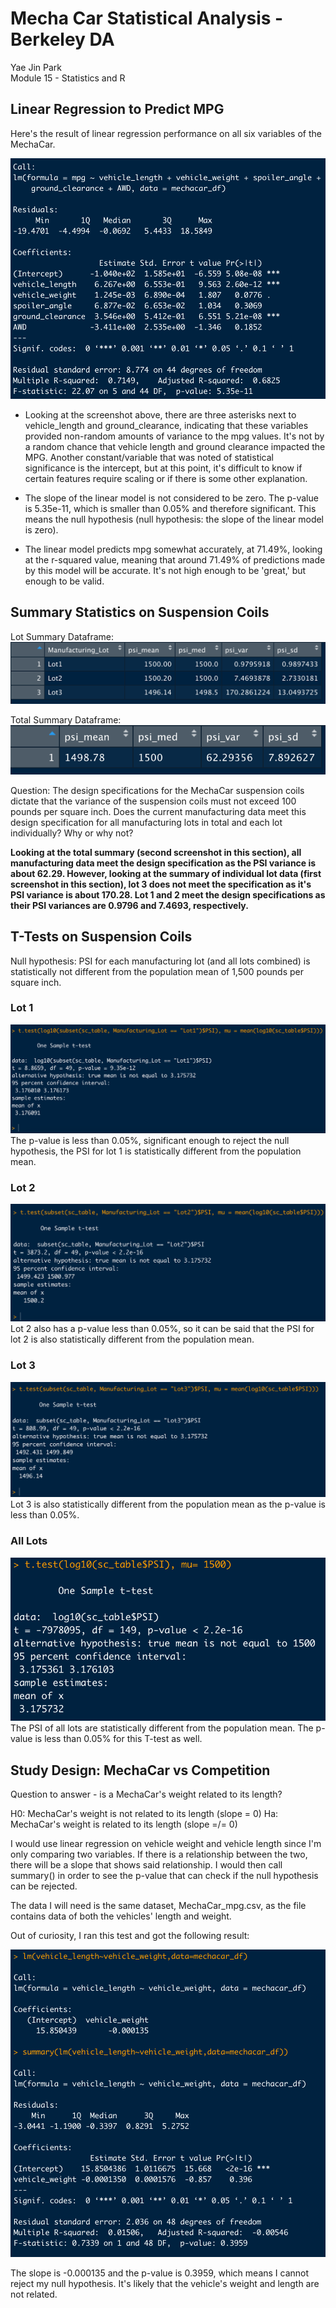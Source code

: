 # Mecha Car Statistical Analysis - Berkeley DA
Yae Jin Park\
Module 15 - Statistics and R

## Linear Regression to Predict MPG

Here's the result of linear regression performance on all six variables of the MechaCar.

![LM](https://github.com/yaejinpark/mechaCar_statistical_analysis/blob/main/resources/d1.png)

* Looking at the screenshot above, there are three asterisks next to vehicle_length and ground_clearance, indicating that these variables provided non-random amounts of variance to the mpg values. It's not by a random chance that vehicle length and ground clearance impacted the MPG. Another constant/variable that was noted of statistical significance is the intercept, but at this point, it's difficult to know if certain features require scaling or if there is some other explanation.

* The slope of the linear model is not considered to be zero. The p-value is 5.35e-11, which is smaller than 0.05% and therefore significant. This means the null hypothesis (null hypothesis: the slope of the linear model is zero).

* The linear model predicts mpg somewhat accurately, at 71.49%, looking at the r-squared value, meaning that around 71.49% of predictions made by this model will be accurate. It's not high enough to be 'great,' but enough to be valid.

## Summary Statistics on Suspension Coils

Lot Summary Dataframe:
![Lot Summary](https://github.com/yaejinpark/mechaCar_statistical_analysis/blob/main/resources/d2-lot_summary.png)

Total Summary Dataframe:
![Total Summary](https://github.com/yaejinpark/mechaCar_statistical_analysis/blob/main/resources/d2-total_summary.png)

Question: The design specifications for the MechaCar suspension coils dictate that the variance of the suspension coils must not exceed 100 pounds per square inch. Does the current manufacturing data meet this design specification for all manufacturing lots in total and each lot individually? Why or why not?

**Looking at the total summary (second screenshot in this section), all manufacturing data meet the design specification as the PSI variance is about 62.29. However, looking at the summary of individual lot data (first screenshot in this section), lot 3 does not meet the specification as it's PSI variance is about 170.28. Lot 1 and 2 meet the design specifications as their PSI variances are 0.9796 and 7.4693, respectively.**

## T-Tests on Suspension Coils
Null hypothesis: PSI for each manufacturing lot (and all lots combined) is statistically not different from the population mean of 1,500 pounds per square inch.

### Lot 1
![Lot 1](https://github.com/yaejinpark/mechaCar_statistical_analysis/blob/main/resources/d3-ttest_lot1.png)
The p-value is less than 0.05%, significant enough to reject the null hypothesis, the PSI for lot 1 is statistically different from the population mean.

### Lot 2
![Lot 2](https://github.com/yaejinpark/mechaCar_statistical_analysis/blob/main/resources/d3-ttest_lot2.png)
Lot 2 also has a p-value less than 0.05%, so it can be said that the PSI for lot 2 is also statistically different from the population mean.

### Lot 3
![Lot 3](https://github.com/yaejinpark/mechaCar_statistical_analysis/blob/main/resources/d3-ttest_lot3.png)
Lot 3 is also statistically different from the population mean as the p-value is less than 0.05%.

### All Lots
![All Lots](https://github.com/yaejinpark/mechaCar_statistical_analysis/blob/main/resources/d3-ttest.png)
The PSI of all lots are statistically different from the population mean. The p-value is less than 0.05% for this T-test as well.

## Study Design: MechaCar vs Competition

Question to answer - is a MechaCar's weight related to its length?

H0: MechaCar's weight is not related to its length (slope = 0)
Ha: MechaCar's weight is related to its length (slope =/= 0)

I would use linear regression on vehicle weight and vehicle length since I'm only comparing two variables. If there is a relationship between the two, there will be a slope that shows said relationship. I would then call summary() in order to see the p-value that can check if the null hypothesis can be rejected.

The data I will need is the same dataset, MechaCar_mpg.csv, as the file contains data of both the vehicles' length and weight.

Out of curiosity, I ran this test and got the following result:

![LM2](https://github.com/yaejinpark/mechaCar_statistical_analysis/blob/main/resources/d4.png)

The slope is -0.000135 and the p-value is 0.3959, which means I cannot reject my null hypothesis. It's likely that the vehicle's weight and length are not related.